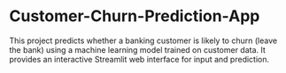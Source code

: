# Customer-Churn-Prediction-App
This project predicts whether a banking customer is likely to churn (leave the bank) using a machine learning model trained on customer data. It provides an interactive Streamlit web interface for input and prediction.
